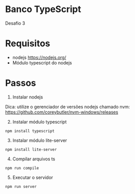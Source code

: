 # Banco TypeScript
Desafio 3

# Requisitos
- nodejs https://nodejs.org/
- Módulo typescript do nodejs

# Passos

1. Instalar nodejs

Dica: utilize o gerenciador de versões nodejs chamado nvm: https://github.com/coreybutler/nvm-windows/releases

2. Instalar módulo typescript

`npm install typescript`


3. Instalar módulo lite-server

`npm install lite-server`

4. Compilar arquivos ts

`npm run compile`

5. Executar o servidor

`npm run server`
